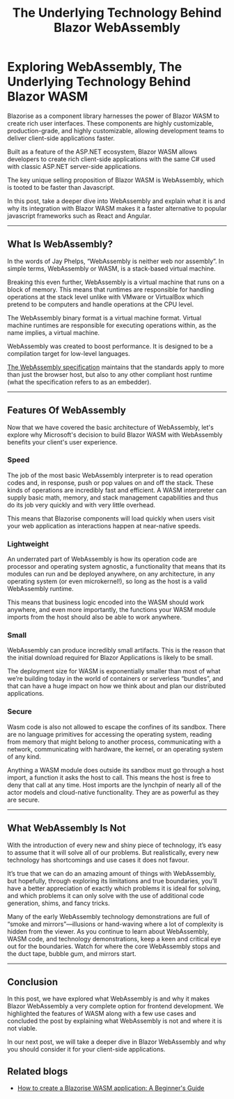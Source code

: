 ﻿---
title: The Underlying Technology Behind Blazor WebAssembly
description: Learn all about the WebAssembly, The Underlying Technology Behind Blazor WASM, and how it can help you to build a rich UI applications.
permalink: /blog/exploring-webassembly-the-underlying-technology-behind-blazor-wasm
canonical: /blog/exploring-webassembly-the-underlying-technology-behind-blazor-wasm
image-url: img/the_underlying_technology_behind_blazor_wasm.png
image-title: Exploring WebAssembly, The Underlying Technology Behind Blazor WASM
author-name: James Amattey
author-image: james
posted-on: July 13th, 2022
read-time: 4 min
---

# Exploring WebAssembly, The Underlying Technology Behind Blazor WASM

Blazorise as a component library harnesses the power of Blazor WASM to create rich user interfaces. These components are highly customizable, production-grade, and highly customizable, allowing development teams to deliver client-side applications faster.

Built as a feature of the ASP.NET ecosystem, Blazor WASM allows developers to create rich client-side applications with the same C# used with classic ASP.NET server-side applications.

The key unique selling proposition of Blazor WASM is WebAssembly, which is tooted to be faster than Javascript.

In this post, take a deeper dive into WebAssembly and explain what it is and why its integration with Blazor WASM makes it a faster alternative to popular javascript frameworks such as React and Angular.

---

## What Is WebAssembly?

In the words of Jay Phelps, “WebAssembly is neither web nor assembly”. In simple terms, WebAssembly or WASM, is a stack-based virtual machine.

Breaking this even further, WebAssembly is a virtual machine that runs on a block of memory. This means that runtimes are responsible for handling operations at the stack level unlike with VMware or VirtualBox which pretend to be computers and handle operations at the CPU level.

The WebAssembly binary format is a virtual machine format. Virtual machine runtimes are responsible for executing operations within, as the name implies, a virtual machine.

WebAssembly was created to boost performance. It is designed to be a compilation target for low-level languages.

[The WebAssembly specification](https://webassembly.github.io/spec/) maintains that the standards apply to more than just the browser host, but also to any other compliant host runtime (what the specification refers to as an embedder).

---

## Features Of WebAssembly

Now that we have covered the basic architecture of WebAssembly, let's explore why Microsoft's decision to build Blazor WASM with WebAssembly benefits your client's user experience.

### Speed

The job of the most basic WebAssembly interpreter is to read operation codes and, in response, push or pop values on and off the stack. These kinds of operations are incredibly fast and efficient. A WASM interpreter can supply basic math, memory, and stack management capabilities and thus do its job very quickly and with very little overhead.

This means that Blazorise components will load quickly when users visit your web application as interactions happen at near-native speeds.

### Lightweight

An underrated part of WebAssembly is how its operation code are processor and operating system agnostic, a functionality that means that its modules can run and be deployed anywhere, on any architecture, in any operating system (or even microkernel!), so long as the host is a valid WebAssembly runtime.

This means that business logic encoded into the WASM should work anywhere, and even more importantly, the functions your WASM module imports from the host should also be able to work anywhere.

### Small
WebAssembly can produce incredibly small artifacts. This is the reason that the initial download required for Blazor Applications is likely to be small.

The deployment size for WASM is exponentially smaller than most of what we’re building today in the world of containers or serverless “bundles”, and that can have a huge impact on how we think about and plan our distributed applications.

### Secure

Wasm code is also not allowed to escape the confines of its sandbox. There are no language primitives for accessing the operating system, reading from memory that might belong to another process, communicating with a network, communicating with hardware, the kernel, or an operating system of any kind.

Anything a WASM module does outside its sandbox must go through a host import, a function it asks the host to call. This means the host is free to deny that call at any time. Host imports are the lynchpin of nearly all of the actor models and cloud-native functionality. They are as powerful as they are secure.

---

## What WebAssembly Is Not

With the introduction of every new and shiny piece of technology, it’s easy to assume that it will solve all of our problems. But realistically, every new technology has shortcomings and use cases it does not favour.

It’s true that we can do an amazing amount of things with WebAssembly, but hopefully, through exploring its limitations and true boundaries, you’ll have a better appreciation of exactly which problems it is ideal for solving, and which problems it can only solve with the use of additional code generation, shims, and fancy tricks.

Many of the early WebAssembly technology demonstrations are full of “smoke and mirrors”—illusions or hand-waving where a lot of complexity is hidden from the viewer. As you continue to learn about WebAssembly, WASM code, and technology demonstrations, keep a keen and critical eye out for the boundaries. Watch for where the core WebAssembly stops and the duct tape, bubble gum, and mirrors start.

---

## Conclusion

In this post, we have explored what WebAssembly is and why it makes Blazor WebAssembly a very complete option for frontend development. We highlighted the features of WASM along with a few use cases and concluded the post by explaining what WebAssembly is not and where it is not viable.

In our next post, we will take a deeper dive in Blazor WebAssembly and why you should consider it for your client-side applications. 

## Related blogs

- [How to create a Blazorise WASM application: A Beginner's Guide](blog/how-to-create-a-blazorise-application-beginners-guide)
